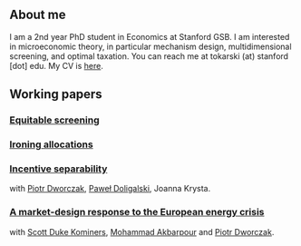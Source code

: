 ## About me

I am a 2nd year PhD student in Economics at Stanford GSB. I am interested in microeconomic theory, in particular mechanism design, multidimensional screening, and optimal taxation. You can reach me at tokarski (at) stanford [dot] edu. My CV is [here](https://ftokarski.github.io/CV/FTCV.pdf).

## Working papers

### [Equitable screening](https://arxiv.org/abs/2402.08781)

### [Ironing allocations](https://arxiv.org/abs/2402.11881)

### [Incentive separability](https://ftokarski.github.io/papers/Incentive-separability.pdf)
with [Piotr Dworczak](https://sites.northwestern.edu/dworczak/), [Paweł Doligalski](https://pdoligalski.github.io/), Joanna Krysta.


### [A market-design response to the European energy crisis](https://ftokarski.github.io/papers/Energy.pdf)
with [Scott Duke Kominers](http://www.scottkom.com/), [Mohammad Akbarpour](http://web.stanford.edu/~mohamwad/) and [Piotr Dworczak](https://sites.northwestern.edu/dworczak/). 






